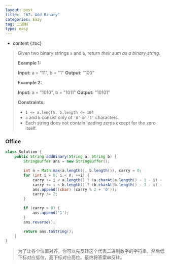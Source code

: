 ```yaml
---
layout: post
title:  "67. Add Binary"
categories: Eazy
tag: 二进制
type: easy
---
```


* content
{:toc}

>Given two binary strings `a` and `b`, return _their sum as a binary string_.
>
>**Example 1:**
>
>**Input:** a = "11", b = "1"
>**Output:** "100"
>
>**Example 2:**
>
>**Input:** a = "1010", b = "1011"
>**Output:** "10101"
>
>**Constraints:**
>
>*   `1 <= a.length, b.length <= 104`
>*   `a` and `b` consist only of `'0'` or `'1'` characters.
>*   Each string does not contain leading zeros except for the zero itself.

 ### Office

~~~java
class Solution {
    public String addBinary(String a, String b) {
        StringBuffer ans = new StringBuffer();

        int n = Math.max(a.length(), b.length()), carry = 0;
        for (int i = 0; i < n; ++i) {
            carry += i < a.length() ? (a.charAt(a.length() - 1 - i) - '0') : 0;
            carry += i < b.length() ? (b.charAt(b.length() - 1 - i) - '0') : 0;
            ans.append((char) (carry % 2 + '0'));
            carry /= 2;
        }

        if (carry > 0) {
            ans.append('1');
        }
        ans.reverse();

        return ans.toString();
    }
}
~~~

> 为了让各个位置对齐，你可以先反转这个代表二进制数字的字符串，然后低下标对应低位，高下标对应高位。最终将答案串反转。
